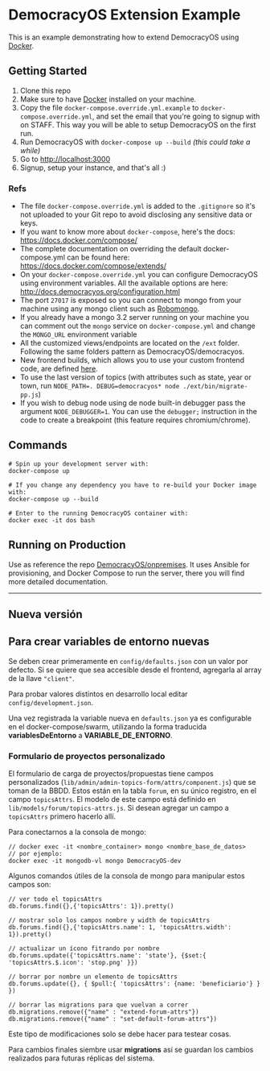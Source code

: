 # DemocracyOS Extension Example

This is an example demonstrating how to extend DemocracyOS using [Docker](https://www.docker.com/).

## Getting Started

1. Clone this repo
2. Make sure to have [Docker](https://www.docker.com/) installed on your machine.
3. Copy the file `docker-compose.override.yml.example` to `docker-compose.override.yml`, and set the email that you're going to signup with on STAFF. This way you will be able to setup DemocracyOS on the first run.
4. Run DemocracyOS with `docker-compose up --build` _(this could take a while)_
5. Go to [http://localhost:3000](http://localhost:3000)
6. Signup, setup your instance, and that's all :)

### Refs

* The file `docker-compose.override.yml` is added to the `.gitignore` so it's not uploaded to your Git repo to avoid disclosing any sensitive data or keys.
* If you want to know more about `docker-compose`, here's the docs: https://docs.docker.com/compose/
* The complete documentation on overriding the default docker-compose.yml can be found here: https://docs.docker.com/compose/extends/
* On your `docker-compose.override.yml` you can configure DemocracyOS using environment variables. All the available options are here: http://docs.democracyos.org/configuration.html
* The port `27017` is exposed so you can connect to mongo from your machine using any mongo client such as [Robomongo](https://robomongo.org/).
* If you already have a mongo 3.2 server running on your machine you can comment out the `mongo` service on `docker-compose.yml` and change the `MONGO_URL` environment variable
* All the customized views/endpoints are located on the `/ext` folder. Following the same folders pattern as DemocracyOS/democracyos.
* New frontend builds, which allows you to use your custom frontend code, are defined [here](https://github.com/DemocracyOS/extension-example/blob/master/ext/lib/build/entries.json).
* To use the last version of topics (with attributes such as state, year or town, run `NODE_PATH=. DEBUG=democracyos* node ./ext/bin/migrate-pp.js`)
* If you wish to debug node using de node built-in debugger pass the argument `NODE_DEBUGGER=1`. You can use the `debugger;` instruction in the code to create a breakpoint (this feature requires chromium/chrome).

## Commands

```
# Spin up your development server with:
docker-compose up
```

```
# If you change any dependency you have to re-build your Docker image with:
docker-compose up --build
```

```
# Enter to the running DemocracyOS container with:
docker exec -it dos bash
```

## Running on Production
Use as reference the repo [DemocracyOS/onpremises](https://github.com/DemocracyOS/onpremises). It uses Ansible for provisioning, and Docker Compose to run the server, there you will find more detailed documentation.

---

## Nueva versión

## Para crear variables de entorno nuevas
Se deben crear primeramente en `config/defaults.json` con un valor por defecto. Si se quiere que sea accesible desde el frontend, agregarla al array de la llave `"client"`.

Para probar valores distintos en desarrollo local editar `config/development.json`.

Una vez registrada la variable nueva en `defaults.json` ya es configurable en el docker-compose/swarm, utilizando la forma traducida __variablesDeEntorno__ a __VARIABLE_DE_ENTORNO__.

### Formulario de proyectos personalizado
El formulario de carga de proyectos/propuestas tiene campos personalizados (`lib/admin/admin-topics-form/attrs/component.js`) que se toman de la BBDD. Estos están en la tabla `forum`, en su único registro, en el campo `topicsAttrs`. El modelo de este campo está definido en `lib/models/forum/topics-attrs.js`. Si desean agregar un campo a `topicsAttrs` primero hacerlo allí.

Para conectarnos a la consola de mongo:

```
// docker exec -it <nombre_container> mongo <nombre_base_de_datos>
// por ejemplo:
docker exec -it mongodb-vl mongo DemocracyOS-dev
```

Algunos comandos útiles de la consola de mongo para manipular estos campos son:
```
// ver todo el topicsAttrs
db.forums.find({},{'topicsAttrs': 1}).pretty()

// mostrar solo los campos nombre y width de topicsAttrs
db.forums.find({},{'topicsAttrs.name': 1, 'topicsAttrs.width': 1}).pretty()

// actualizar un ícono fitrando por nombre
db.forums.update({'topicsAttrs.name': 'state'}, {$set:{ 'topicsAttrs.$.icon': 'stop.png' }})

// borrar por nombre un elemento de topicsAttrs
db.forums.update({}, { $pull:{ 'topicsAttrs': {name: 'beneficiario'} } })

// borrar las migrations para que vuelvan a correr
db.migrations.remove({"name" : "extend-forum-attrs"})
db.migrations.remove({"name" : "set-default-forum-attrs"})
```

Este tipo de modificaciones solo se debe hacer para testear cosas.

Para cambios finales siembre usar **migrations** así se guardan los cambios realizados para futuras réplicas del sistema.
